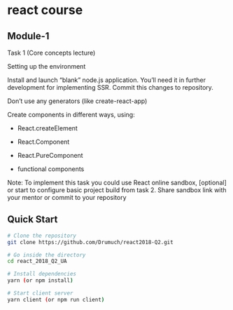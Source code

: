 # react course


## Module-1
Task 1 (Core concepts lecture)

Setting up the environment

Install and launch “blank” node.js application. You’ll need it in further development for implementing SSR. Commit this changes to repository.

Don’t use any generators (like create-react-app)

Create components in different ways, using:

* React.createElement

* React.Component

* React.PureComponent

* functional components

Note: To implement this task you could use React online sandbox, [optional] or start to configure basic project build from task 2. Share sandbox link with your mentor or commit to your repository
## Quick Start

```bash
# Clone the repository
git clone https://github.com/Drumuch/react2018-Q2.git

# Go inside the directory
cd react_2018_Q2_UA

# Install dependencies
yarn (or npm install)

# Start client server
yarn client (or npm run client)
```
